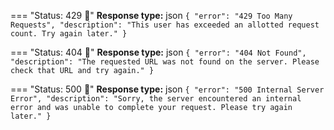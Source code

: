 === "Status: 429 :red_circle:"
    **Response type:** json
    ```
    {
        "error": "429 Too Many Requests",
        "description": "This user has exceeded an allotted request count. Try again later."
    }
    ```

=== "Status: 404 :red_circle:"
    **Response type:** json
    ```
    {
        "error": "404 Not Found",
        "description": "The requested URL was not found on the server. Please check that URL and try again."
    }
    ```

=== "Status: 500 :red_circle:"
    **Response type:** json
    ```
    {
        "error": "500 Internal Server Error",
        "description": "Sorry, the server encountered an internal error and was unable to complete your request. Please try again later."
    }
    ```